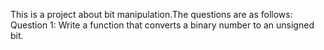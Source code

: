 This is a project about bit manipulation.The questions are as follows:
Question 1:
Write a function that converts a binary number to an unsigned bit.

